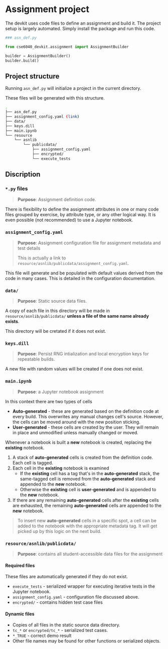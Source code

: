 # Assignment project

The devkit uses code files to define an assignment and build it. The project setup is largely automated. Simply install the package and run this code.

```python
### asn_def.py

from cse6040_devkit.assignment import AssignmentBuilder

builder = AssignmentBuilder()
builder.build()
```

## Project structure

Running `asn_def.py` will initialize a project in the current directory.

These files will be generated with this structure. 

```bash
.
├── asn_def.py
├── assignment_config.yaml (link)
├── data/
├── keys.dill
├── main.ipynb
└── resource
    └── asnlib
        └── publicdata/
            ├── assignment_config.yaml
            ├── encrypted/
            └── execute_tests
```

## Discription

### `*.py` files

> **Purpose**: Assignment definition code.

There is flexibility to define the assignment attributes in one or many code files grouped by exercise, by attribute type, or any other logical way. It is even possible (not recommended) to use a Jupyter notebook.

### `assignment_config.yaml`

> **Purpose**: Assignment configuration file for assignment metadata and test details
>
> This is actually a link to `resource/asnlib/publicdata/assignment_config.yaml`.

This file will generate and be populated with default values derived from the code in many cases. This is detailed in the configuration documentation.

### `data/`
> **Purpose**: Static source data files.

A copy of each file in this directory will be made in `resource/asnlib/publicdata/` **unless a file of the same name already exists**.

This directory will be cretated if it does not exist.


### `keys.dill`

> **Purpose**: Persist RNG intialization and local encryption keys for repeatable builds.

A new file with random values will be created if one does not exist.

### `main.ipynb`
> **Purpose**: a Jupyter notebook assignment

In this context there are two types of cells

- **Auto-generated** - these are generated based on the definition code at every build. This overwrites any manual changes cell's source. However, the cells can be moved around with the new position sticking.
- **User-generated** - these cells are created by the user. They will remain in place and unmodified unless manually changed or moved.

Whenever a notebook is built a **new** notebook is created, replacing the **existing** notebook.

1. A stack of **auto-generated** cells is created from the definition code. Each cell is tagged.
2. Each cell in the **existing** notebook is examined
    - If the **existing** cell has a tag that's in the **auto-generated** stack, the same-tagged cell is removed from the **auto-generated** stack and appended to the **new** notebook.
    - Otherwise the **existing** cell is **user-generated** and is appended to the **new** notebook.
3. If there are any remaining **auto-generated** cells after the **existing** cells are exhausted, the remaining **auto-generated** cells are appended to the **new** notebook.
> To insert new **auto-generated** cells in a specific spot, a cell can be added to the notebook with the appropriate metadata tag. It will get picked up by this logic on the next build.

### `resource/asnlib/publicdata/`
> **Purpose**: contains all student-accessible data files for the assignment

#### Required files

These files are automatically generated if they do not exist.

- `execute_tests` - serialized wrapper for executing iterative tests in the Jupyter notebook.
- `assignment_config.yaml` - configuration file discussed above.
- `encrypted/` - contains hidden test case files

#### Dynamic files

- Copies of all files in the static source data directory.
- `tc_*` or `encrypted/tc_*` - serialized test cases.
- `*_TRUE` - correct demo result
- Other file names may be found for other functions or serialized objects.
